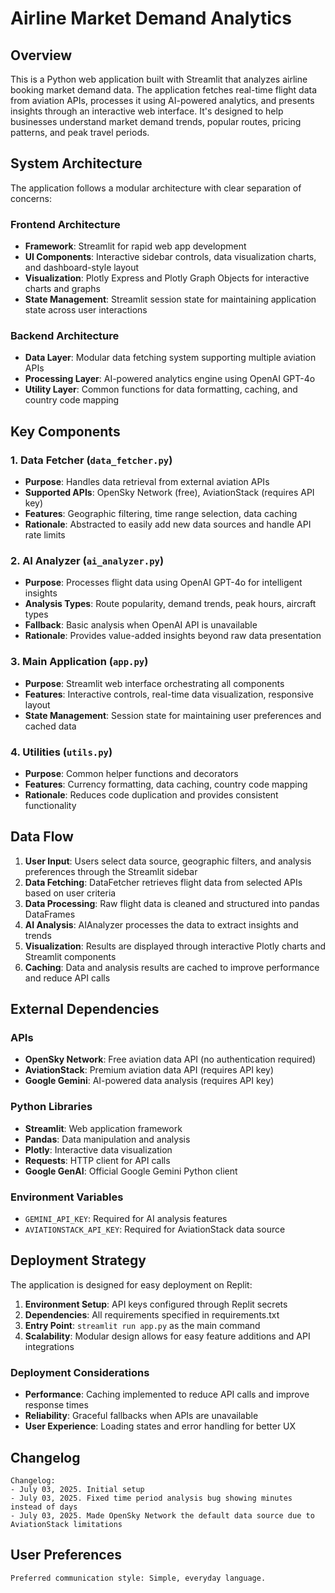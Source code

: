 # Airline Market Demand Analytics

## Overview

This is a Python web application built with Streamlit that analyzes airline booking market demand data. The application fetches real-time flight data from aviation APIs, processes it using AI-powered analytics, and presents insights through an interactive web interface. It's designed to help businesses understand market demand trends, popular routes, pricing patterns, and peak travel periods.

## System Architecture

The application follows a modular architecture with clear separation of concerns:

### Frontend Architecture
- **Framework**: Streamlit for rapid web app development
- **UI Components**: Interactive sidebar controls, data visualization charts, and dashboard-style layout
- **Visualization**: Plotly Express and Plotly Graph Objects for interactive charts and graphs
- **State Management**: Streamlit session state for maintaining application state across user interactions

### Backend Architecture
- **Data Layer**: Modular data fetching system supporting multiple aviation APIs
- **Processing Layer**: AI-powered analytics engine using OpenAI GPT-4o
- **Utility Layer**: Common functions for data formatting, caching, and country code mapping

## Key Components

### 1. Data Fetcher (`data_fetcher.py`)
- **Purpose**: Handles data retrieval from external aviation APIs
- **Supported APIs**: OpenSky Network (free), AviationStack (requires API key)
- **Features**: Geographic filtering, time range selection, data caching
- **Rationale**: Abstracted to easily add new data sources and handle API rate limits

### 2. AI Analyzer (`ai_analyzer.py`)
- **Purpose**: Processes flight data using OpenAI GPT-4o for intelligent insights
- **Analysis Types**: Route popularity, demand trends, peak hours, aircraft types
- **Fallback**: Basic analysis when OpenAI API is unavailable
- **Rationale**: Provides value-added insights beyond raw data presentation

### 3. Main Application (`app.py`)
- **Purpose**: Streamlit web interface orchestrating all components
- **Features**: Interactive controls, real-time data visualization, responsive layout
- **State Management**: Session state for maintaining user preferences and cached data

### 4. Utilities (`utils.py`)
- **Purpose**: Common helper functions and decorators
- **Features**: Currency formatting, data caching, country code mapping
- **Rationale**: Reduces code duplication and provides consistent functionality

## Data Flow

1. **User Input**: Users select data source, geographic filters, and analysis preferences through the Streamlit sidebar
2. **Data Fetching**: DataFetcher retrieves flight data from selected APIs based on user criteria
3. **Data Processing**: Raw flight data is cleaned and structured into pandas DataFrames
4. **AI Analysis**: AIAnalyzer processes the data to extract insights and trends
5. **Visualization**: Results are displayed through interactive Plotly charts and Streamlit components
6. **Caching**: Data and analysis results are cached to improve performance and reduce API calls

## External Dependencies

### APIs
- **OpenSky Network**: Free aviation data API (no authentication required)
- **AviationStack**: Premium aviation data API (requires API key)
- **Google Gemini**: AI-powered data analysis (requires API key)

### Python Libraries
- **Streamlit**: Web application framework
- **Pandas**: Data manipulation and analysis
- **Plotly**: Interactive data visualization
- **Requests**: HTTP client for API calls
- **Google GenAI**: Official Google Gemini Python client

### Environment Variables
- `GEMINI_API_KEY`: Required for AI analysis features
- `AVIATIONSTACK_API_KEY`: Required for AviationStack data source

## Deployment Strategy

The application is designed for easy deployment on Replit:

1. **Environment Setup**: API keys configured through Replit secrets
2. **Dependencies**: All requirements specified in requirements.txt
3. **Entry Point**: `streamlit run app.py` as the main command
4. **Scalability**: Modular design allows for easy feature additions and API integrations

### Deployment Considerations
- **Performance**: Caching implemented to reduce API calls and improve response times
- **Reliability**: Graceful fallbacks when APIs are unavailable
- **User Experience**: Loading states and error handling for better UX

## Changelog

```
Changelog:
- July 03, 2025. Initial setup
- July 03, 2025. Fixed time period analysis bug showing minutes instead of days
- July 03, 2025. Made OpenSky Network the default data source due to AviationStack limitations
```

## User Preferences

```
Preferred communication style: Simple, everyday language.
```